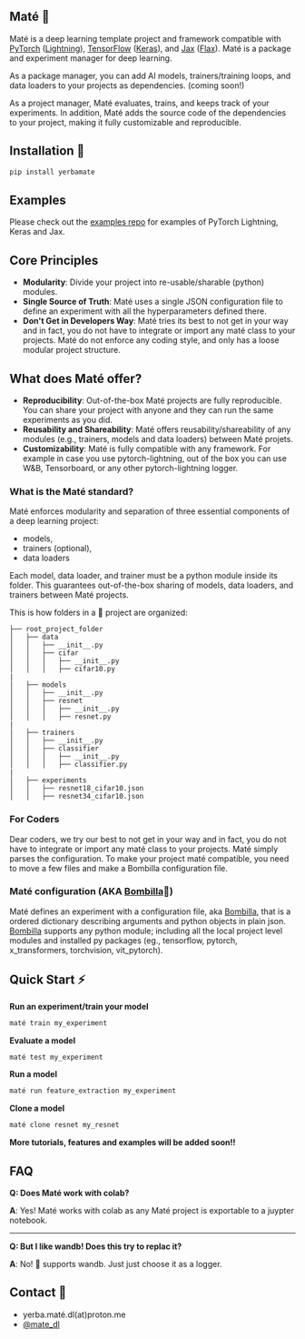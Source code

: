 ## Maté 🧉

Maté is a deep learning template project and framework compatible with [PyTorch](https://pytorch.org/) ([Lightning](https://www.pytorchlightning.ai/)), [TensorFlow](https://www.tensorflow.org/) ([Keras](https://keras.io/)), and [Jax](https://github.com/google/jax) ([Flax](https://github.com/google/flax)). Maté is a package and experiment manager for deep learning. 


As a package manager, you can add AI models, trainers/training loops, and data loaders to your projects as dependencies. (coming soon!)


As a project manager, Maté evaluates, trains, and keeps track of your experiments. In addition, Maté adds the source code of the dependencies to your project, making it fully customizable and reproducible.

## Installation 🔌

```bash
pip install yerbamate
```

## Examples

Please check out the [examples repo](https://github.com/ilex-paraguariensis/examples/) for examples of PyTorch Lightning, Keras and Jax.

## Core Principles

- **Modularity**: Divide your project into re-usable/sharable (python) modules.
- **Single Source of Truth**: Maté uses a single JSON configuration file to define an experiment with all the hyperparameters defined there.
- **Don't Get in Developers Way**: Maté tries its best to not get in your way and in fact, you do not have to integrate or import any maté class to your projects. Maté do not enforce any coding style, and only has a loose modular project structure.

## What does Maté offer?

- **Reproducibility**: Out-of-the-box Maté projects are fully reproducible. You can share your project with anyone and they can run the same experiments as you did.
- **Reusability and Shareability**: Maté offers reusability/shareability of any modules (e.g., trainers, models and data loaders) between Maté projets.
- **Customizability**: Maté is fully compatible with any framework. For example in case you use pytorch-lightning, out of the box you can use W&B, Tensorboard, or any other pytorch-lightning logger.


### What is the Maté standard?

Maté enforces modularity and separation of three essential components of a deep learning project:

- models,
- trainers (optional),
- data loaders

Each model, data loader, and trainer must be a python module inside its folder.
This guarantees out-of-the-box sharing of models, data loaders, and trainers between Maté projects.

This is how folders in a 🧉 project are organized:

```
├── root_project_folder
│   ├── data
│   │   ├── __init__.py
│   │   ├── cifar
│   │   │   ├── __init__.py
│   │   │   ├── cifar10.py
|
│   ├── models
│   │   ├── __init__.py
│   │   ├── resnet
│   │   │   ├── __init__.py
│   │   │   ├── resnet.py
|
│   ├── trainers
│   │   ├── __init__.py
│   │   ├── classifier
│   │   │   ├── __init__.py
│   │   │   ├── classifier.py
|
│   ├── experiments
│   │   ├── resnet18_cifar10.json
│   │   ├── resnet34_cifar10.json

```



### For Coders
Dear coders, we try our best to not get in your way and in fact, you do not have to integrate or import any maté class to your projects. Maté simply parses the configuration. To make your project maté compatible, you need to move a few files and make a Bombilla configuration file. 

### Maté configuration (AKA [Bombilla](https://github.com/ilex-paraguariensis/bombilla)🧉)
Maté defines an experiment with a configuration file, aka [Bombilla](https://github.com/ilex-paraguariensis/bombilla), that is a ordered dictionary describing arguments and python objects in plain json. [Bombilla](https://github.com/ilex-paraguariensis/bombilla) supports any python module; including all the local project level modules and installed py packages (eg., tensorflow, pytorch, x_transformers, torchvision, vit_pytorch). 


## Quick Start ⚡

**Run an experiment/train your model**

```bash
maté train my_experiment
```

**Evaluate a model**

```bash
maté test my_experiment
```

**Run a model**

```bash
maté run feature_extraction my_experiment
```

**Clone a model**

```bash
maté clone resnet my_resnet
```

**More tutorials, features and examples will be added soon!!**


## FAQ
**Q: Does Maté work with colab?**

**A**: Yes! Maté works with colab as any Maté project is exportable to a juypter notebook.

---

**Q: But I like wandb! Does this try to replac it?**

**A**: No! 🧉 supports wandb. Just just choose it as a logger.


## Contact 🤝 

- yerba.maté.dl(at)proton.me
- [@mate_dl](https://twitter.com/mate_dl)

